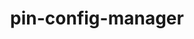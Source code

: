 ---
layout: repo
title: pin-config-manager

account: ben7th
desc:
created:
updated:
last-commit:
type:
alternative:

skills:
threads: false
design-usage:
---